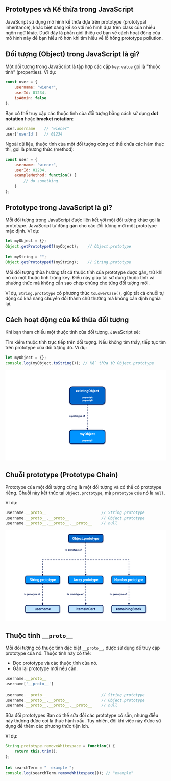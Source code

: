 ## Prototypes và Kế thừa trong JavaScript

JavaScript sử dụng mô hình kế thừa dựa trên prototype (prototypal inheritance), khác biệt đáng kể so với mô hình dựa trên class của nhiều ngôn ngữ khác. Dưới đây là phần giới thiệu cơ bản về cách hoạt động của mô hình này để bạn hiểu rõ hơn khi tìm hiểu về lỗ hổng prototype pollution.

## Đối tượng (Object) trong JavaScript là gì?
Một đối tượng trong JavaScript là tập hợp các cặp `key:value` gọi là "thuộc tính" (properties). Ví dụ:

```js
const user = {
    username: "wiener",
    userId: 01234,
    isAdmin: false
};
```

Bạn có thể truy cập các thuộc tính của đối tượng bằng cách sử dụng **dot notation** hoặc **bracket notation**:
```js
user.username    // "wiener"
user['userId']   // 01234
```

Ngoài dữ liệu, thuộc tính của một đối tượng cũng có thể chứa các hàm thực thi, gọi là phương thức (method):
```js
const user = {
    username: "wiener",
    userId: 01234,
    exampleMethod: function() {
        // do something
    }
};
```

## Prototype trong JavaScript là gì?
Mỗi đối tượng trong JavaScript được liên kết với một đối tượng khác gọi là prototype. JavaScript tự động gán cho các đối tượng mới một prototype mặc định. Ví dụ:

```js
let myObject = {};
Object.getPrototypeOf(myObject);    // Object.prototype

let myString = "";
Object.getPrototypeOf(myString);    // String.prototype
```

Mỗi đối tượng thừa hưởng tất cả thuộc tính của prototype được gán, trừ khi nó có một thuộc tính trùng key. Điều này giúp tái sử dụng thuộc tính và phương thức mà không cần sao chép chúng cho từng đối tượng mới.

Ví dụ, `String.prototype` có phương thức `toLowerCase()`, giúp tất cả chuỗi tự động có khả năng chuyển đổi thành chữ thường mà không cần định nghĩa lại.

## Cách hoạt động của kế thừa đối tượng
Khi bạn tham chiếu một thuộc tính của đối tượng, JavaScript sẽ:

Tìm kiếm thuộc tính trực tiếp trên đối tượng.
Nếu không tìm thấy, tiếp tục tìm trên prototype của đối tượng đó.
Ví dụ:

```js
let myObject = {};
console.log(myObject.toString()); // Kế thừa từ Object.prototype
```

![alt text](image-1.png)

## Chuỗi prototype (Prototype Chain)
Prototype của một đối tượng cũng là một đối tượng và có thể có prototype riêng. Chuỗi này kết thúc tại `Object.prototype`, mà `prototype` của nó là `null`.

Ví dụ:
```js
username.__proto__                        // String.prototype
username.__proto__.__proto__              // Object.prototype
username.__proto__.__proto__.__proto__    // null
```

![alt text](image-2.png)

## Thuộc tính `__proto__`
Mỗi đối tượng có thuộc tính đặc biệt `__proto__`, được sử dụng để truy cập prototype của nó. Thuộc tính này có thể:

- Đọc prototype và các thuộc tính của nó.
- Gán lại prototype mới nếu cần.
```js
username.__proto__
username['__proto__']

username.__proto__                        // String.prototype
username.__proto__.__proto__              // Object.prototype
username.__proto__.__proto__.__proto__    // null
```

Sửa đổi prototypes
Bạn có thể sửa đổi các prototype có sẵn, nhưng điều này thường được coi là thực hành xấu. Tuy nhiên, đôi khi việc này được sử dụng để thêm các phương thức tiện ích.

Ví dụ:

```js
String.prototype.removeWhitespace = function() {
    return this.trim();
};

let searchTerm = "  example ";
console.log(searchTerm.removeWhitespace()); // "example"
```


